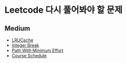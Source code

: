 # Leetcode 다시 풀어봐야 할 문제

## Medium
- [LRUCache](https://leetcode.com/problems/lru-cache)
- [Integer Break](https://leetcode.com/problems/integer-break)
- [Path With Minimum Effort](https://leetcode.com/problems/path-with-minimum-effort/description/)
- [ Course Schedule](https://leetcode.com/problems/course-schedule/description/)